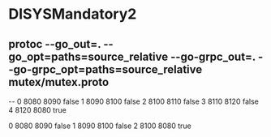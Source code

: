 # DISYSMandatory2

## protoc --go_out=. --go_opt=paths=source_relative --go-grpc_out=. --go-grpc_opt=paths=source_relative mutex/mutex.proto

--
0 8080 8090 false
1 8090 8100 false
2 8100 8110 false
3 8110 8120 false
4 8120 8080 true


0 8080 8090 false
1 8090 8100 false
2 8100 8080 true
